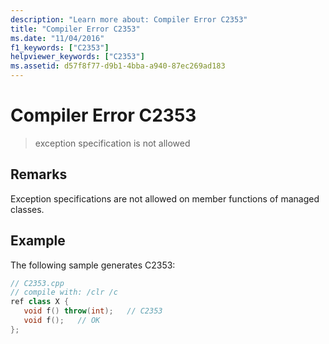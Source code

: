 ```yaml
---
description: "Learn more about: Compiler Error C2353"
title: "Compiler Error C2353"
ms.date: "11/04/2016"
f1_keywords: ["C2353"]
helpviewer_keywords: ["C2353"]
ms.assetid: d57f8f77-d9b1-4bba-a940-87ec269ad183
---
```

# Compiler Error C2353

> exception specification is not allowed

## Remarks

Exception specifications are not allowed on member functions of managed classes.

## Example

The following sample generates C2353:

```cpp
// C2353.cpp
// compile with: /clr /c
ref class X {
   void f() throw(int);   // C2353
   void f();   // OK
};
```
